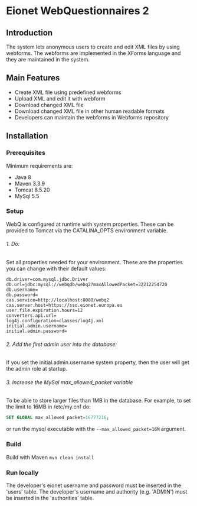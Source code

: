 Eionet WebQuestionnaires 2
==========================

Introduction
------------
The system lets anonymous users to create and edit XML files by using webforms. 
The webforms are implemented in the XForms language and they are maintained in the system.

Main Features
-------------
* Create XML file using predefined webforms
* Upload XML and edit it with webform
* Download changed XML file
* Download changed XML file in other human readable formats
* Developers can maintain the webforms in Webforms repository

Installation
------------

### Prerequisites

Minimum requirements are:
* Java 8
* Maven 3.3.9
* Tomcat 8.5.20
* MySql 5.5

### Setup

WebQ is configured at runtime with system properties. These can be provided to Tomcat via the CATALINA_OPTS environment variable.

###### 1. Do:
Set all properties needed for your environment. These are the properties you can change with their default values:
```
db.driver=com.mysql.jdbc.Driver
db.url=jdbc:mysql://webqdb/webq2?maxAllowedPacket=32212254720
db.username=
db.password=
cas.service=http://localhost:8080/webq2
cas.server.host=https://sso.eionet.europa.eu
user.file.expiration.hours=12
converters.api.url=
log4j.configuration=classes/log4j.xml
initial.admin.username=
initial.admin.password=
```

###### 2. Add the first admin user into the database:
If you set the initial.admin.username system property, then the user will get the admin role at startup.

###### 3. Increase the MySql _max_allowed_packet_ variable 
To be able to store larger files than 1MB in the database. For example, to set the limit to 16MB in /etc/my.cnf do:
```sql
SET GLOBAL max_allowed_packet=16777216;
```
or run the mysql executable with the `--max_allowed_packet=16M` argument.

### Build

Build with Maven `mvn clean install`

### Run locally

The developer's eionet username and password must be inserted in the 'users' table.
The developer's username and authority (e.g. 'ADMIN') must be inserted in the 'authorities' table.
